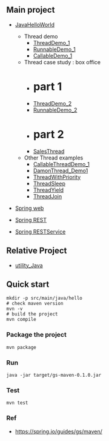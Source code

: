 ## Main project
- [JavaHelloWorld](https://github.com/yennanliu/JavaHelloWorld/tree/main/src)
	- Thread demo
		- [ThreadDemo_1](./src/main/java/thread/ThreadDemo_1.java)
		- [RunnableDemo_1](./src/main/java/thread/RunnableDemo_1.java)
		- [CallableDemo_1](./src/main/java/thread/CallableDemo_1.java)
	- Thread case study : box office
		- # part 1
		- [ThreadDemo_2](./src/main/java/thread/ThreadDemo_2.java)
		- [RunnableDemo_2](./src/main/java/thread/RunnableDemo_2.java)
		- # part 2
		- [SalesThread](./src/main/java/thread/SalesThread.java)
	- Other Thread examples
		- [CallableThreadDemo_1](./src/main/java/thread/CallableThreadDemo_1.java)
		- [DamonThread_Demo1](./src/main/java/thread/DamonThread_Demo1.java)
		- [ThreadWithPriority](./src/main/java/thread/ThreadWithPriority.java)
		- [ThreadSleep](./src/main/java/thread/ThreadSleep.java)
		- [ThreadYield](./src/main/java/thread/ThreadYield.java)
		- [ThreadJoin](./src/main/java/thread/ThreadJoin.java)

- [Spring web](https://github.com/yennanliu/JavaHelloWorld/tree/main/SpringWeb)
- [Spring REST](https://github.com/yennanliu/JavaHelloWorld/tree/main/SpringREST)
- [Spring RESTService](https://github.com/yennanliu/JavaHelloWorld/tree/main/SpringRESTService)

## Relative Project
- [utility_Java](https://github.com/yennanliu/utility_Java)

## Quick start
```
mkdir -p src/main/java/hello
# check maven version
mvn -v
# build the project
mvn compile
```

### Package the project
```
mvn package
```

### Run
```
java -jar target/gs-maven-0.1.0.jar
```

### Test 
```
mvn test
```

### Ref
- https://spring.io/guides/gs/maven/
